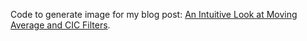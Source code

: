 Code to generate image for my blog post: 
[An Intuitive Look at Moving Average and CIC Filters](https://tomverbeure.github.io/2020/09/30/Moving-Average-and-CIC-Filters.html).
